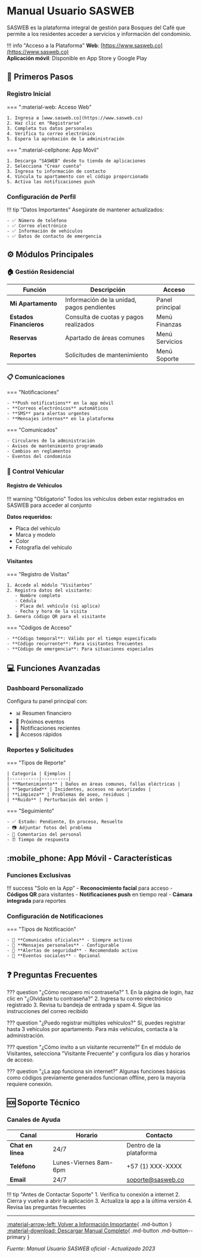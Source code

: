 # Manual Usuario SASWEB

SASWEB es la plataforma integral de gestión para Bosques del Café que permite a los residentes acceder a servicios y información del condominio.

!!! info "Acceso a la Plataforma"
    **Web**: [https://www.sasweb.co](https://www.sasweb.co)  
    **Aplicación móvil**: Disponible en App Store y Google Play

## :rocket: Primeros Pasos

### Registro Inicial

=== ":material-web: Acceso Web"
    
    1. Ingresa a [www.sasweb.co](https://www.sasweb.co)
    2. Haz clic en "Registrarse"
    3. Completa tus datos personales
    4. Verifica tu correo electrónico
    5. Espera la aprobación de la administración

=== ":material-cellphone: App Móvil"
    
    1. Descarga "SASWEB" desde tu tienda de aplicaciones
    2. Selecciona "Crear cuenta"
    3. Ingresa tu información de contacto
    4. Vincula tu apartamento con el código proporcionado
    5. Activa las notificaciones push

### Configuración de Perfil

!!! tip "Datos Importantes"
    Asegúrate de mantener actualizados:
    
    - ✅ Número de teléfono
    - ✅ Correo electrónico
    - ✅ Información de vehículos
    - ✅ Datos de contacto de emergencia

## :gear: Módulos Principales

### 🏠 Gestión Residencial

| Función | Descripción | Acceso |
|---------|-------------|---------|
| **Mi Apartamento** | Información de la unidad, pagos pendientes | Panel principal |
| **Estados Financieros** | Consulta de cuotas y pagos realizados | Menú Finanzas |
| **Reservas** | Apartado de áreas comunes | Menú Servicios |
| **Reportes** | Solicitudes de mantenimiento | Menú Soporte |

### 📋 Comunicaciones

=== "Notificaciones"
    
    - **Push notifications** en la app móvil
    - **Correos electrónicos** automáticos
    - **SMS** para alertas urgentes
    - **Mensajes internos** en la plataforma

=== "Comunicados"
    
    - Circulares de la administración
    - Avisos de mantenimiento programado
    - Cambios en reglamentos
    - Eventos del condominio

### 🚗 Control Vehicular

#### Registro de Vehículos

!!! warning "Obligatorio"
    Todos los vehículos deben estar registrados en SASWEB para acceder al conjunto

**Datos requeridos:**
- Placa del vehículo
- Marca y modelo
- Color
- Fotografía del vehículo

#### Visitantes

=== "Registro de Visitas"
    
    1. Accede al módulo "Visitantes"
    2. Registra datos del visitante:
       - Nombre completo
       - Cédula
       - Placa del vehículo (si aplica)
       - Fecha y hora de la visita
    3. Genera código QR para el visitante

=== "Códigos de Acceso"
    
    - **Código temporal**: Válido por el tiempo especificado
    - **Código recurrente**: Para visitantes frecuentes
    - **Código de emergencia**: Para situaciones especiales

## :computer: Funciones Avanzadas

### Dashboard Personalizado

Configura tu panel principal con:

- 📊 Resumen financiero
- 📅 Próximos eventos
- 🔔 Notificaciones recientes
- 🎯 Accesos rápidos

### Reportes y Solicitudes

=== "Tipos de Reporte"
    
    | Categoría | Ejemplos |
    |-----------|----------|
    | **Mantenimiento** | Daños en áreas comunes, fallas eléctricas |
    | **Seguridad** | Incidentes, accesos no autorizados |
    | **Limpieza** | Problemas de aseo, residuos |
    | **Ruido** | Perturbación del orden |

=== "Seguimiento"
    
    - ✅ Estado: Pendiente, En proceso, Resuelto
    - 📷 Adjuntar fotos del problema
    - 💬 Comentarios del personal
    - ⏰ Tiempo de respuesta

## :mobile_phone: App Móvil - Características

### Funciones Exclusivas

!!! success "Solo en la App"
    - **Reconocimiento facial** para acceso
    - **Códigos QR** para visitantes
    - **Notificaciones push** en tiempo real
    - **Cámara integrada** para reportes

### Configuración de Notificaciones

=== "Tipos de Notificación"
    
    - 🔔 **Comunicados oficiales** - Siempre activas
    - 📧 **Mensajes personales** - Configurable
    - 🚨 **Alertas de seguridad** - Recomendado activo
    - 🎉 **Eventos sociales** - Opcional

## :question: Preguntas Frecuentes

??? question "¿Cómo recupero mi contraseña?"
    1. En la página de login, haz clic en "¿Olvidaste tu contraseña?"
    2. Ingresa tu correo electrónico registrado
    3. Revisa tu bandeja de entrada y spam
    4. Sigue las instrucciones del correo recibido

??? question "¿Puedo registrar múltiples vehículos?"
    Sí, puedes registrar hasta 3 vehículos por apartamento. Para más vehículos, contacta a la administración.

??? question "¿Cómo invito a un visitante recurrente?"
    En el módulo de Visitantes, selecciona "Visitante Frecuente" y configura los días y horarios de acceso.

??? question "¿La app funciona sin internet?"
    Algunas funciones básicas como códigos previamente generados funcionan offline, pero la mayoría requiere conexión.

## :sos: Soporte Técnico

### Canales de Ayuda

| Canal | Horario | Contacto |
|-------|---------|----------|
| **Chat en línea** | 24/7 | Dentro de la plataforma |
| **Teléfono** | Lunes-Viernes 8am-6pm | +57 (1) XXX-XXXX |
| **Email** | 24/7 | soporte@sasweb.co |

!!! tip "Antes de Contactar Soporte"
    1. Verifica tu conexión a internet
    2. Cierra y vuelve a abrir la aplicación
    3. Actualiza la app a la última versión
    4. Revisa las preguntas frecuentes

---

[:material-arrow-left: Volver a Información Importante](informacion-importante.md){ .md-button }
[:material-download: Descargar Manual Completo](../pdfs/sas_bcafe_KzQC8FTvZiBKJ5NJjdFvY1fk7_2023117BDCManualUsuarioSASWEB.pdf){ .md-button .md-button--primary }

*Fuente: Manual Usuario SASWEB oficial - Actualizado 2023*